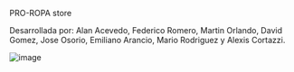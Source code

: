 PRO-ROPA store 

Desarrollada por: Alan Acevedo, Federico Romero, Martin Orlando, David Gomez, Jose Osorio, Emiliano Arancio, Mario Rodriguez y Alexis Cortazzi.

![image](https://user-images.githubusercontent.com/101600280/182440886-ed192f65-d121-408e-9cf9-ac6ebbe99151.png)


